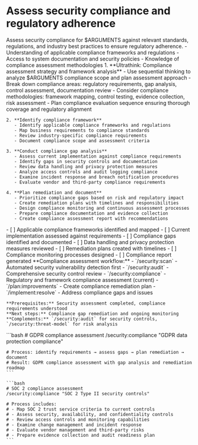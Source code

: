 # Assess security compliance and regulatory adherence

<instructions>
  <context>
    Assess security compliance for $ARGUMENTS against relevant standards, regulations, and industry best practices to ensure regulatory adherence.
  </context>

  <requirements>
    - Understanding of applicable compliance frameworks and regulations
    - Access to system documentation and security policies
    - Knowledge of compliance assessment methodologies
  </requirements>

  <execution>
    1. **Ultrathink: Compliance assessment strategy and framework analysis**
       - Use sequential thinking to analyze $ARGUMENTS compliance scope and plan assessment approach
       - Break down compliance areas: regulatory requirements, gap analysis, control assessment, documentation review
       - Consider compliance methodologies: framework mapping, control testing, evidence collection, risk assessment
       - Plan compliance evaluation sequence ensuring thorough coverage and regulatory alignment

    2. **Identify compliance framework**
       - Identify applicable compliance frameworks and regulations
       - Map business requirements to compliance standards
       - Review industry-specific compliance requirements
       - Document compliance scope and assessment criteria

    3. **Conduct compliance gap analysis**
       - Assess current implementation against compliance requirements
       - Identify gaps in security controls and documentation
       - Review data handling and privacy protection measures
       - Analyze access controls and audit logging compliance
       - Examine incident response and breach notification procedures
       - Evaluate vendor and third-party compliance requirements

    4. **Plan remediation and document**
       - Prioritize compliance gaps based on risk and regulatory impact
       - Create remediation plans with timelines and responsibilities
       - Design compliance monitoring and continuous assessment processes
       - Prepare compliance documentation and evidence collection
       - Create compliance assessment report with recommendations
  </execution>

  <validation>
    - [ ] Applicable compliance frameworks identified and mapped
    - [ ] Current implementation assessed against requirements
    - [ ] Compliance gaps identified and documented
    - [ ] Data handling and privacy protection measures reviewed
    - [ ] Remediation plans created with timelines
    - [ ] Compliance monitoring processes designed
    - [ ] Compliance report generated
  </validation>

  <workflow>
    **Compliance assessment workflow:**
    - `/security:scan` - Automated security vulnerability detection first
    - `/security:audit` - Comprehensive security control review
    - `/security:compliance` - Regulatory and framework compliance assessment (current)
    - `/plan:improvements` - Create compliance remediation plan
    - `/implement:resolve` - Address compliance gaps and issues

    **Prerequisites:** Security assessment completed, compliance requirements understood
    **Next steps:** Compliance gap remediation and ongoing monitoring
    **Complements:** `/security:audit` for security controls, `/security:threat-model` for risk analysis
  </workflow>

  <examples>
    ```bash
    # GDPR compliance assessment
    /security:compliance "GDPR data protection compliance"

    # Process: identify requirements → assess gaps → plan remediation → document
    # Result: GDPR compliance assessment with gap analysis and remediation roadmap
    ```

    ```bash
    # SOC 2 compliance assessment
    /security:compliance "SOC 2 Type II security controls"

    # Process includes:
    # - Map SOC 2 trust service criteria to current controls
    # - Assess security, availability, and confidentiality controls
    # - Review access controls and monitoring capabilities
    # - Examine change management and incident response
    # - Evaluate vendor management and third-party risks
    # - Prepare evidence collection and audit readiness plan
    ```
  </examples>
</instructions>